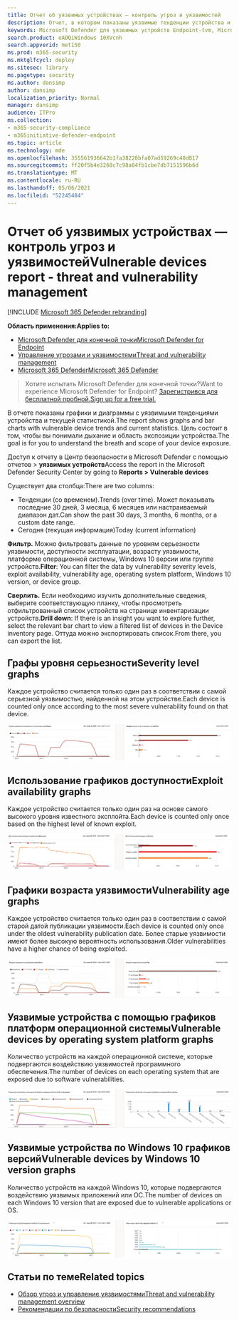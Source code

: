 ```yaml
---
title: Отчет об уязвимых устройствах — контроль угроз и уязвимостей
description: Отчет, в котором показаны уязвимые тенденции устройства и текущая статистика. Цель состоит в том, чтобы вы понимали дыхание и область экспозиции устройства.
keywords: Microsoft Defender для уязвимых устройств Endpoint-tvm, Microsoft Defender для конечной точки, tvm, снижение риска & уязвимости, снижение угрозы и уязвимости, мониторинг конфигурации безопасности
search.product: eADQiWindows 10XVcnh
search.appverid: met150
ms.prod: m365-security
ms.mktglfcycl: deploy
ms.sitesec: library
ms.pagetype: security
ms.author: dansimp
author: dansimp
localization_priority: Normal
manager: dansimp
audience: ITPro
ms.collection:
- m365-security-compliance
- m365initiative-defender-endpoint
ms.topic: article
ms.technology: mde
ms.openlocfilehash: 355561936642b1fa38228bfa07ad59269c48d817
ms.sourcegitcommit: ff20f5b4e3268c7c98a84fb1cbe7db7151596b6d
ms.translationtype: MT
ms.contentlocale: ru-RU
ms.lasthandoff: 05/06/2021
ms.locfileid: "52245484"
---
```

# <a name="vulnerable-devices-report---threat-and-vulnerability-management"></a><span data-ttu-id="ae096-105">Отчет об уязвимых устройствах — контроль угроз и уязвимостей</span><span class="sxs-lookup"><span data-stu-id="ae096-105">Vulnerable devices report - threat and vulnerability management</span></span>

[!INCLUDE [Microsoft 365 Defender rebranding](../../includes/microsoft-defender.md)]

<span data-ttu-id="ae096-106">**Область применения:**</span><span class="sxs-lookup"><span data-stu-id="ae096-106">**Applies to:**</span></span>

- [<span data-ttu-id="ae096-107">Microsoft Defender для конечной точки</span><span class="sxs-lookup"><span data-stu-id="ae096-107">Microsoft Defender for Endpoint</span></span>](https://go.microsoft.com/fwlink/?linkid=2154037)
- [<span data-ttu-id="ae096-108">Управление угрозами и уязвимостями</span><span class="sxs-lookup"><span data-stu-id="ae096-108">Threat and vulnerability management</span></span>](next-gen-threat-and-vuln-mgt.md)
- [<span data-ttu-id="ae096-109">Microsoft 365 Defender</span><span class="sxs-lookup"><span data-stu-id="ae096-109">Microsoft 365 Defender</span></span>](https://go.microsoft.com/fwlink/?linkid=2118804)

><span data-ttu-id="ae096-110">Хотите испытать Microsoft Defender для конечной точки?</span><span class="sxs-lookup"><span data-stu-id="ae096-110">Want to experience Microsoft Defender for Endpoint?</span></span> [<span data-ttu-id="ae096-111">Зарегистрився для бесплатной пробной.</span><span class="sxs-lookup"><span data-stu-id="ae096-111">Sign up for a free trial.</span></span>](https://www.microsoft.com/microsoft-365/windows/microsoft-defender-atp?ocid=docs-wdatp-portaloverview-abovefoldlink)

<span data-ttu-id="ae096-112">В отчете показаны графики и диаграммы с уязвимыми тенденциями устройства и текущей статистикой.</span><span class="sxs-lookup"><span data-stu-id="ae096-112">The report shows graphs and bar charts with vulnerable device trends and current statistics.</span></span> <span data-ttu-id="ae096-113">Цель состоит в том, чтобы вы понимали дыхание и область экспозиции устройства.</span><span class="sxs-lookup"><span data-stu-id="ae096-113">The goal is for you to understand the breath and scope of your device exposure.</span></span>

<span data-ttu-id="ae096-114">Доступ к отчету в Центр безопасности в Microsoft Defender с помощью отчетов > **уязвимых устройств**</span><span class="sxs-lookup"><span data-stu-id="ae096-114">Access the report in the Microsoft Defender Security Center by going to **Reports > Vulnerable devices**</span></span>

<span data-ttu-id="ae096-115">Существует два столбца:</span><span class="sxs-lookup"><span data-stu-id="ae096-115">There are two columns:</span></span>

- <span data-ttu-id="ae096-116">Тенденции (со временем).</span><span class="sxs-lookup"><span data-stu-id="ae096-116">Trends (over time).</span></span> <span data-ttu-id="ae096-117">Может показывать последние 30 дней, 3 месяца, 6 месяцев или настраиваемый диапазон дат.</span><span class="sxs-lookup"><span data-stu-id="ae096-117">Can show the past 30 days, 3 months, 6 months, or a custom date range.</span></span>
- <span data-ttu-id="ae096-118">Сегодня (текущая информация)</span><span class="sxs-lookup"><span data-stu-id="ae096-118">Today (current information)</span></span>

<span data-ttu-id="ae096-119">**Фильтр.** Можно фильтровать данные по уровням серьезности уязвимости, доступности эксплуатации, возрасту уязвимости, платформе операционной системы, Windows 10 версии или группе устройств.</span><span class="sxs-lookup"><span data-stu-id="ae096-119">**Filter**: You can filter the data by vulnerability severity levels, exploit availability, vulnerability age, operating system platform, Windows 10 version, or device group.</span></span>

<span data-ttu-id="ae096-120">**Сверлить.** Если необходимо изучить дополнительные сведения, выберите соответствующую планку, чтобы просмотреть отфильтрованный список устройств на странице инвентаризации устройств.</span><span class="sxs-lookup"><span data-stu-id="ae096-120">**Drill down**: If there is an insight you want to explore further, select the relevant bar chart to view a filtered list of devices in the Device inventory page.</span></span> <span data-ttu-id="ae096-121">Оттуда можно экспортировать список.</span><span class="sxs-lookup"><span data-stu-id="ae096-121">From there, you can export the list.</span></span>

## <a name="severity-level-graphs"></a><span data-ttu-id="ae096-122">Графы уровня серьезности</span><span class="sxs-lookup"><span data-stu-id="ae096-122">Severity level graphs</span></span>

<span data-ttu-id="ae096-123">Каждое устройство считается только один раз в соответствии с самой серьезной уязвимостью, найденной на этом устройстве.</span><span class="sxs-lookup"><span data-stu-id="ae096-123">Each device is counted only once according to the most severe vulnerability found on that device.</span></span>

![Один график текущих уровней серьезности уязвимости устройства и один график, показывающий уровни с течением времени.](images/tvm-report-severity.png)

## <a name="exploit-availability-graphs"></a><span data-ttu-id="ae096-125">Использование графиков доступности</span><span class="sxs-lookup"><span data-stu-id="ae096-125">Exploit availability graphs</span></span>

<span data-ttu-id="ae096-126">Каждое устройство считается только один раз на основе самого высокого уровня известного эксплойта.</span><span class="sxs-lookup"><span data-stu-id="ae096-126">Each device is counted only once based on the highest level of known exploit.</span></span>

![Один график доступности эксплуатации текущего устройства и один график, показывающий доступность с течением времени.](images/tvm-report-exploit-availability.png)

## <a name="vulnerability-age-graphs"></a><span data-ttu-id="ae096-128">Графики возраста уязвимости</span><span class="sxs-lookup"><span data-stu-id="ae096-128">Vulnerability age graphs</span></span>

<span data-ttu-id="ae096-129">Каждое устройство считается только один раз в соответствии с самой старой датой публикации уязвимости.</span><span class="sxs-lookup"><span data-stu-id="ae096-129">Each device is counted only once under the oldest vulnerability publication date.</span></span> <span data-ttu-id="ae096-130">Более старые уязвимости имеют более высокую вероятность использования.</span><span class="sxs-lookup"><span data-stu-id="ae096-130">Older vulnerabilities have a higher chance of being exploited.</span></span>

![Один график текущего возраста уязвимости устройства и один график, показывающий возраст с течением времени.](images/tvm-report-age.png)

## <a name="vulnerable-devices-by-operating-system-platform-graphs"></a><span data-ttu-id="ae096-132">Уязвимые устройства с помощью графиков платформ операционной системы</span><span class="sxs-lookup"><span data-stu-id="ae096-132">Vulnerable devices by operating system platform graphs</span></span>

<span data-ttu-id="ae096-133">Количество устройств на каждой операционной системе, которые подвергаются воздействию уязвимостей программного обеспечения.</span><span class="sxs-lookup"><span data-stu-id="ae096-133">The number of devices on each operating system that are exposed due to software vulnerabilities.</span></span>

![Один график текущих уязвимых устройств с помощью платформы операционной системы и один график, показывающий уязвимые устройства на платформах ОС с течением времени.](images/tvm-report-os.png)

## <a name="vulnerable-devices-by-windows-10-version-graphs"></a><span data-ttu-id="ae096-135">Уязвимые устройства по Windows 10 графиков версий</span><span class="sxs-lookup"><span data-stu-id="ae096-135">Vulnerable devices by Windows 10 version graphs</span></span>

<span data-ttu-id="ae096-136">Количество устройств на каждой Windows 10, которые подвергаются воздействию уязвимых приложений или ОС.</span><span class="sxs-lookup"><span data-stu-id="ae096-136">The number of devices on each Windows 10 version that are exposed due to vulnerable applications or OS.</span></span>

![Один график текущих уязвимых устройств по Windows 10 версии и один график, показывающий уязвимые устройства по Windows 10 версии с течением времени.](images/tvm-report-version.png)

## <a name="related-topics"></a><span data-ttu-id="ae096-138">Статьи по теме</span><span class="sxs-lookup"><span data-stu-id="ae096-138">Related topics</span></span>

- [<span data-ttu-id="ae096-139">Обзор угроз и управление уязвимостями</span><span class="sxs-lookup"><span data-stu-id="ae096-139">Threat and vulnerability management overview</span></span>](next-gen-threat-and-vuln-mgt.md)
- [<span data-ttu-id="ae096-140">Рекомендации по безопасности</span><span class="sxs-lookup"><span data-stu-id="ae096-140">Security recommendations</span></span>](tvm-security-recommendation.md)
